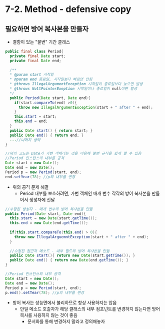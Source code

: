 # 7-2. Method - defensive copy 

## 필요하면 방어 복사본을 만들자

- 결함이 있는 "불변" 기간 클래스

```java
public final class Period{
  private final Date start;
  private final Date end;
  
  /**
  * @param start 시작일
  * @param end 종료일, 시작일보다 빠르면 안됨
  * @throws IllegalArgumentException 시작일이 종료일보다 늦으면 발생
  * @throws NullPointerExeption 시작일이나 종료일이 null이면 발생
  */
  public Period(Date start, Date end){
    if(start.compareTo(end) >0){
      throw new IllegalArgumentException(start + " after " + end);
    }
    this.start = start;
    this.end = end;
  }
  public Date start() { return start; }
  public Date end() { return end; }
  ...//나머지 생략
}

//위의 코드는 Date가 가변 객체라는 것을 이용해 불변 규칙을 쉽게 깰 수 있음
//Period 인스턴스의 내부를 공격
Date start = new Date();
Date end = new Date();
Period p = new Period(start, end);
end.setYear(78); //p의 내부를 변경
```

- 위의 공격 문제 해결
  - Period 내부를 보호하려면, 가변 객체인 매개 변수 각각의 방어 복사본을 만들어서 생성자에 전달

```java
//수정된 생성자 - 매개 변수의 방어 복사본을 만듦
public Period(Date start, Date end){
  this.start = new Date(start.getTime());
  this.end = new Date(end.getTime());
  
  if(this.start.compareTo(this.end) > 0){
    throw new IllegalArguemntException(start + " after " + end);
  }
  
  //수정된 접근자 메소드 - 내부 필드의 방어 복사본을 만듦
  public Date start(){ return new Date(start.getTime()); }
  public Date end() { return new Date(end.getTime()); }
}

//Period 인스턴스의 내부 공격
Date start = new Date();
Date end = new Date();
Period p = new Period(start, end);
p.end().setTear(78); //p의 내부를 변경
```

- 방어 복사는 성능면에서 불리하므로 항상 사용하지는 않음
  - 만일 메소드 호출자가 해당 클래스의 내부 컴포넌트를 변경하지 않는다면 방어 복사를 사용하지 않는 것이 좋음
    - 문서화를 통해 변경하지 말라고 정의해놓자